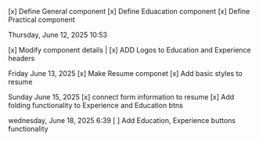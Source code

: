 [x] Define General component
[x] Define Eduacation component
[x] Define Practical component

Thursday, June 12, 2025 10:53

[x] Modify component details
| [x] ADD Logos to Education and Experience headers

Friday June 13, 2025
[x] Make Resume componet
[x] Add basic styles to resume

Sunday June 15, 2025
[x] connect form information to resume
[x] Add folding functionality to Experience and Education btns

wednesday, June 18, 2025 6:39
[ ] Add Education, Experience buttons functionality
